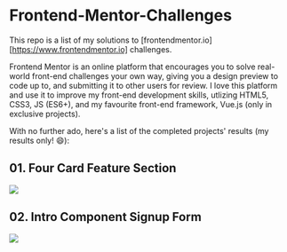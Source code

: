 # Frontend-Mentor-Challenges

This repo is a list of my solutions to [frontendmentor.io][https://www.frontendmentor.io] challenges.

Frontend Mentor is an online platform that encourages you to solve real-world front-end challenges your own way, giving you a design preview to code up to, and submitting it to other users for review. I love this platform and use it to improve my front-end development skills, utlizing HTML5, CSS3, JS (ES6+), and my favourite front-end framework, Vue.js (only in exclusive projects).

With no further ado, here's a list of the completed projects' results (my results only! 😄):

## 01. Four Card Feature Section
![](/images/logo.png)

## 02. Intro Component Signup Form
![](/images/logo.png)
